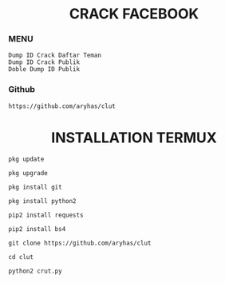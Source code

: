 <H1 align="center">
CRACK FACEBOOK
</H1>


### MENU

    Dump ID Crack Daftar Teman
    Dump ID Crack Publik
    Doble Dump ID Publik

### Github

    https://github.com/aryhas/clut

<H1 align="center">
INSTALLATION TERMUX
</H1>
 
    pkg update

    pkg upgrade

    pkg install git

    pkg install python2

    pip2 install requests

    pip2 install bs4

    git clone https://github.com/aryhas/clut

    cd clut

    python2 crut.py


